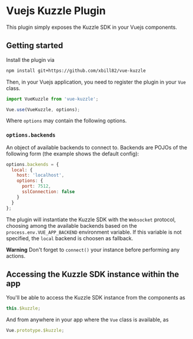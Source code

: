 # Vuejs Kuzzle Plugin

This plugin simply exposes the Kuzzle SDK in your Vuejs components.

## Getting started

Install the plugin via

```bash
npm install git+https://github.com/xbill82/vue-kuzzle
```

Then, in your Vuejs application, you need to register the plugin in your `Vue` class.

```javascript
import VueKuzzle from 'vue-kuzzle';

Vue.use(VueKuzzle, options);
```

Where `options` may contain the following options.

### `options.backends`

An object of available backends to connect to. Backends are POJOs of the following form (the example shows the default config):

```javascript
options.backends = {
  local: {
    host: 'localhost',
    options: {
      port: 7512,
      sslConnection: false
    }
  }
};
```

The plugin will instantiate the Kuzzle SDK with the `Websocket` protocol, choosing among the available backends based on the `process.env.VUE_APP_BACKEND` environment variable. If this variable is not specified, the `local` backend is choosen as fallback.

**Warning** Don't forget to `connect()` your instance before performing any actions.

## Accessing the Kuzzle SDK instance within the app

You'll be able to access the Kuzzle SDK instance from the components as

```javascript
this.$kuzzle;
```

And from anywhere in your app where the `Vue` class is available, as

```javascript
Vue.prototype.$kuzzle;
```
